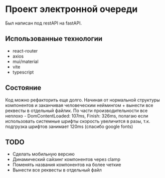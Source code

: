 # Проект электронной очереди
Был написан под restAPI на fastAPI. 
## Использованные технологии
* react-router
* axios
* mui/material
* vite
* typescript
## Состояние
Код можно рефакторить еще долго. Начиная от нормальной структуры компонентов и заканчивая человеческим неймингом + вынести все реквесты в отдельный файлик. По части производительности все неплохо - DomContentLoaded: 107ms, Finish: 326ms, полагаю если использовать системные шрифты скорость увеличится в разы, т.к. подгрузка шрифтов занимает 120ms (спасибо google fonts)

## TODO
* Сделать мобильную версию
* Динамический сайзинг компонентов через clamp
* Поменять названия компонентов на более четкие
* Вынести все реквесты в отдельный файл
  
